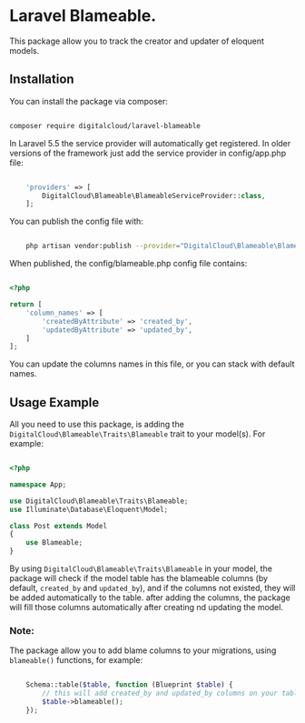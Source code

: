# Laravel Blameable.

This package allow you to track the creator and updater of eloquent models.

## Installation

You can install the package via composer:

```bash

composer require digitalcloud/laravel-blameable

```

In Laravel 5.5 the service provider will automatically get registered. In older versions of the framework just add the service provider in config/app.php file:

```php

    'providers' => [
        DigitalCloud\Blameable\BlameableServiceProvider::class,
    ];

```


You can publish the config file with:

```bash

    php artisan vendor:publish --provider="DigitalCloud\Blameable\BlameableServiceProvider" --tag="config"

```

When published, the config/blameable.php config file contains:

```php

<?php

return [
    'column_names' => [
        'createdByAttribute' => 'created_by',
        'updatedByAttribute' => 'updated_by',
    ]
];

```

You can update the columns names in this file, or you can stack with default names.


## Usage Example

All you need to use this package, is adding the `DigitalCloud\Blameable\Traits\Blameable` trait to your model(s). For example:

```php

<?php

namespace App;

use DigitalCloud\Blameable\Traits\Blameable;
use Illuminate\Database\Eloquent\Model;

class Post extends Model
{
    use Blameable;
}

```

By using `DigitalCloud\Blameable\Traits\Blameable` in your model, the package will check if the model table has the blameable columns (by default, `created_by` and `updated_by`), and if the columns not existed, they will be added automatically to the table.
after adding the columns, the package will fill those columns automatically after creating nd updating the model.

### Note:

The package allow you to add blame columns to your migrations, using `blameable()` functions, for example:

```php

    Schema::table($table, function (Blueprint $table) {
        // this will add created_by and updated_by columns on your table.
        $table->blameable();
    });
            
``` 

